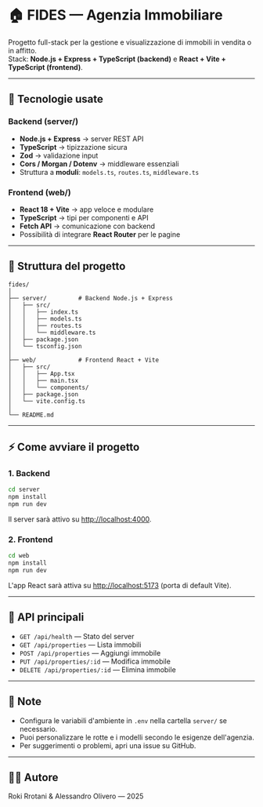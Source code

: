 # 🏠 FIDES — Agenzia Immobiliare

Progetto full-stack per la gestione e visualizzazione di immobili in vendita o in affitto.  
Stack: **Node.js + Express + TypeScript (backend)** e **React + Vite + TypeScript (frontend)**.

---

## 🚀 Tecnologie usate

### Backend (server/)
- **Node.js + Express** → server REST API
- **TypeScript** → tipizzazione sicura
- **Zod** → validazione input
- **Cors / Morgan / Dotenv** → middleware essenziali
- Struttura a **moduli**: `models.ts`, `routes.ts`, `middleware.ts`

### Frontend (web/)
- **React 18 + Vite** → app veloce e modulare
- **TypeScript** → tipi per componenti e API
- **Fetch API** → comunicazione con backend
- Possibilità di integrare **React Router** per le pagine

---

## 📂 Struttura del progetto

```
fides/
│
├── server/         # Backend Node.js + Express
│   ├── src/
│   │   ├── index.ts
│   │   ├── models.ts
│   │   ├── routes.ts
│   │   └── middleware.ts
│   ├── package.json
│   └── tsconfig.json
│
├── web/            # Frontend React + Vite
│   ├── src/
│   │   ├── App.tsx
│   │   ├── main.tsx
│   │   └── components/
│   ├── package.json
│   └── vite.config.ts
│
└── README.md
```

---

## ⚡ Come avviare il progetto

### 1. Backend

```bash
cd server
npm install
npm run dev
```
Il server sarà attivo su [http://localhost:4000](http://localhost:4000).

### 2. Frontend

```bash
cd web
npm install
npm run dev
```
L'app React sarà attiva su [http://localhost:5173](http://localhost:5173) (porta di default Vite).

---

## 🔗 API principali

- `GET /api/health` — Stato del server
- `GET /api/properties` — Lista immobili
- `POST /api/properties` — Aggiungi immobile
- `PUT /api/properties/:id` — Modifica immobile
- `DELETE /api/properties/:id` — Elimina immobile

---

## 📝 Note

- Configura le variabili d'ambiente in `.env` nella cartella `server/` se necessario.
- Puoi personalizzare le rotte e i modelli secondo le esigenze dell'agenzia.
- Per suggerimenti o problemi, apri una issue su GitHub.

---

## 👨‍💻 Autore

Roki Rrotani & Alessandro Olivero — 2025


